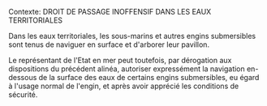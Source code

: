 Contexte: DROIT DE PASSAGE INOFFENSIF  DANS LES EAUX TERRITORIALES

Dans les eaux territoriales, les sous-marins et autres engins submersibles sont tenus de naviguer en surface et d'arborer leur pavillon.

Le représentant de l'Etat en mer peut toutefois, par dérogation aux dispositions du précédent alinéa, autoriser expressément la navigation en-dessous de la surface des eaux de certains engins submersibles, eu égard à l'usage normal de l'engin, et après avoir apprécié les conditions de sécurité.